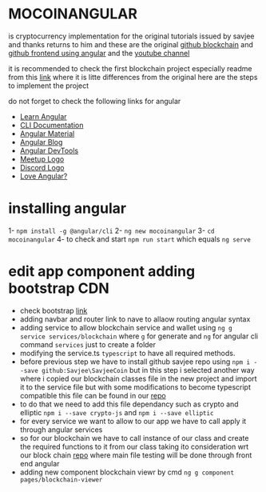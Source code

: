 
# MOCOINANGULAR
is cryptocurrency implementation for the original tutorials issued by savjee and thanks returns to him and these are the original [github blockchain](https://github.com/Savjee/SavjeeCoin) and [github frontend using angular](https://github.com/Savjee/savjeecoin-frontend) and the [youtube channel](https://www.youtube.com/c/Savjee)

it is recommended to check the first blockchain project especially readme from this [link](https://github.com/mostafaadawy/block_chain_coin) where it is litte differences from the original
here are the steps to implement the project 

do not forget to check the following links for angular
- [Learn Angular](https://angular.io/tutorial)
- [CLI Documentation](https://angular.io/cli)
- [Angular Material](https://material.angular.io)
- [Angular Blog](https://blog.angular.io/)
- [Angular DevTools](https://angular.io/devtools/)
- [Meetup Logo](https://www.meetup.com/find/?keywords=angular)
- [Discord Logo](https://discord.gg/angular)
- [Love Angular?](https://github.com/angular/angular)


# installing angular 
  1- `npm install -g @angular/cli`
  2- `ng new mocoinangular`
  3- `cd mocoinangular`
  4- to check and start `npm run start` which equals `ng serve`

# edit app component adding bootstrap CDN
- check bootstrap [link](https://getbootstrap.com/)
- adding navbar and router link to nave to allaow routing angular syntax
- adding service to allow blockchain service and wallet using `ng g service services/blockchain` where `g` for generate and `ng` for angular cli command `services` just to create a folder
- modifying the service.ts `typescript` to have all required  methods.
- before previous step we have to install github savjee repo using `npm i --save github:Savjee\SavjeeCoin`  but in this step i selected another way where i copied our blockchain classes file in the new project and import it to the service file but with some modifications to become typescript compatible this file can be found in our [repo](https://github.com/mostafaadawy/block_chain_coin)
- to do that we need to add this file dependancy such as crypto and elliptic `npm i --save crypto-js` and `npm i --save elliptic`
- for every service we want to allow to our app we have to call apply it through angular services
- so for our blockchain we have to call instance of our class and create the required functions to it from our class taking ito consideration wrt our block chain [repo](https://github.com/mostafaadawy/block_chain_coin) where main file testing will be done through front end angular
- adding new component blockchain viewr  by cmd `ng g component pages/blockchain-viewer`

